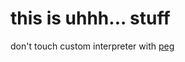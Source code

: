 # this is uhhh... stuff
don't touch
custom interpreter with [peg](https://github.com/kevinmehall/rust-peg)